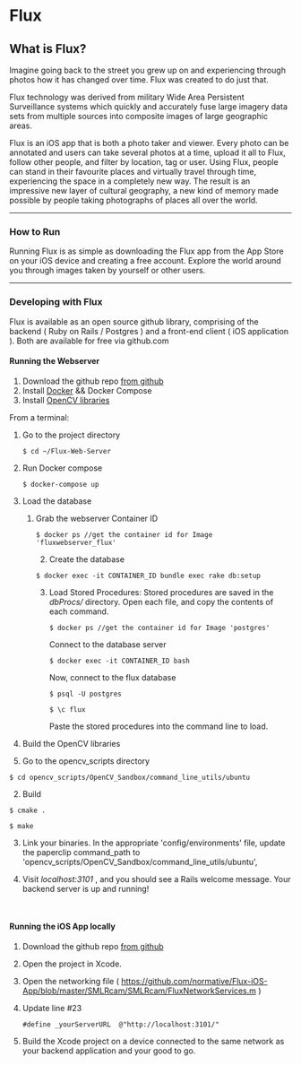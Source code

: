 # Flux

## What is Flux?

Imagine going back to the street you grew up on and experiencing through photos how it has changed over time. Flux was created to do just that.

Flux technology was derived from military Wide Area Persistent Surveillance systems which quickly and accurately fuse large imagery data sets from multiple sources into composite images of large geographic areas.

Flux is an iOS app that is both a photo taker and viewer. Every photo can be annotated and users can take several photos at a time, upload it all to Flux, follow other people, and filter by location, tag or user. Using Flux, people can stand in their favourite places and virtually travel through time, experiencing the space in a completely new way. The result is an impressive new layer of cultural geography, a new kind of memory made possible by people taking photographs of places all over the world.

***

### How to Run

Running Flux is as simple as downloading the Flux app from the App Store on your iOS device and creating a free account. Explore the world around you through images taken by yourself or other users.

***

### Developing with Flux

Flux is available as an open source github library, comprising of the backend ( Ruby on Rails / Postgres ) and a front-end client ( iOS application ).  Both are available for free via github.com

#### Running the Webserver

1. Download the github repo [from github](https://github.com/normative/Flux-Web-Server)
2. Install [Docker](https://www.docker.com/) && Docker Compose
3. Install [OpenCV libraries](http://opencv.org/)

From a terminal:

1. Go to the project directory

   ```
   $ cd ~/Flux-Web-Server
   ```


2. Run Docker compose

   ```
   $ docker-compose up
   ```

3. Load the database

   1. Grab the webserver Container ID

      ```
      $ docker ps //get the container id for Image 'fluxwebserver_flux'
      ```

      2. Create the database

      ```
      $ docker exec -it CONTAINER_ID bundle exec rake db:setup
      ```

      3. Load Stored Procedures:  Stored procedures are saved in the *dbProcs/* directory. Open each file, and copy the contents of each command.

         ```
         $ docker ps //get the container id for Image 'postgres'
         ```

         Connect to the database server

         ```
         $ docker exec -it CONTAINER_ID bash
         ```

         Now, connect to the flux database

         ```
         $ psql -U postgres
         ```

         ```
         $ \c flux
         ```

         Paste the stored procedures into the command line to load.
4. Build the OpenCV libraries
  1. Go to the opencv_scripts directory
  ```
  $ cd opencv_scripts/OpenCV_Sandbox/command_line_utils/ubuntu
  ```

  2. Build
  ```
  $ cmake .
  ```
  ```
  $ make
  ```
  3. Link your binaries.  In the appropriate 'config/environments' file, update the paperclip command_path to 'opencv_scripts/OpenCV_Sandbox/command_line_utils/ubuntu', 

4. Visit *localhost:3101* , and you should see a Rails welcome message.  Your backend server is up and running!

   ​

#### Running the iOS App locally

1. Download the github repo [from github](https://github.com/normative/Flux-iOS-App)

2. Open the project in Xcode.

3. Open the networking file ( https://github.com/normative/Flux-iOS-App/blob/master/SMLRcam/SMLRcam/FluxNetworkServices.m )

4. Update line #23

   ```
   #define _yourServerURL  @"http://localhost:3101/"
   ```


5. Build the Xcode project on a device connected to the same network as your backend application and your good to go.
